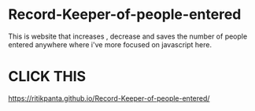 # Record-Keeper-of-people-entered
This is website that increases , decrease and saves the number of people entered anywhere where i've more focused on javascript here.

# CLICK THIS
https://ritikpanta.github.io/Record-Keeper-of-people-entered/
